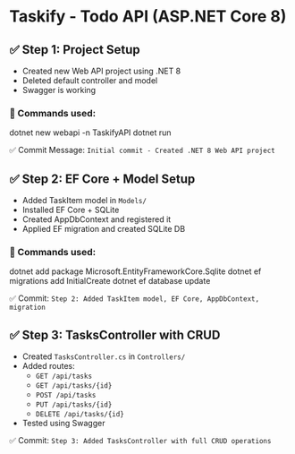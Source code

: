 # Taskify - Todo API (ASP.NET Core 8)

## ✅ Step 1: Project Setup
- Created new Web API project using .NET 8
- Deleted default controller and model
- Swagger is working

### 🔗 Commands used:
dotnet new webapi -n TaskifyAPI
dotnet run

✅ Commit Message: `Initial commit - Created .NET 8 Web API project`


## ✅ Step 2: EF Core + Model Setup

- Added TaskItem model in `Models/`
- Installed EF Core + SQLite
- Created AppDbContext and registered it
- Applied EF migration and created SQLite DB

### 🔗 Commands used:
dotnet add package Microsoft.EntityFrameworkCore.Sqlite
dotnet ef migrations add InitialCreate
dotnet ef database update

✅ Commit: `Step 2: Added TaskItem model, EF Core, AppDbContext, migration`


## ✅ Step 3: TasksController with CRUD

- Created `TasksController.cs` in `Controllers/`
- Added routes:
  - `GET /api/tasks`
  - `GET /api/tasks/{id}`
  - `POST /api/tasks`
  - `PUT /api/tasks/{id}`
  - `DELETE /api/tasks/{id}`
- Tested using Swagger

✅ Commit: `Step 3: Added TasksController with full CRUD operations`